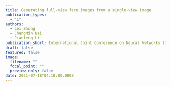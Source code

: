 ```yaml
---
title: Generating full-view face images from a single-view image
publication_types:
  - "1"
authors:
  - Lei Zhong
  - ChangMin Bai
  - Jianfeng Li
publication_short: International Joint Conference on Neural Networks (IJCNN2021)
draft: false
featured: false
image:
  filename: ""
  focal_point: ""
  preview_only: false
date: 2021-07-18T04:10:00.000Z
---
```

